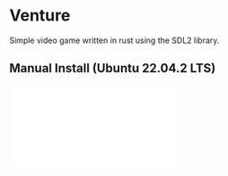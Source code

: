 # Venture
Simple video game written in rust using the SDL2 library.

## Manual Install (Ubuntu 22.04.2 LTS)
![manual_install_sdl2](./manual_install_sdl2.md)

